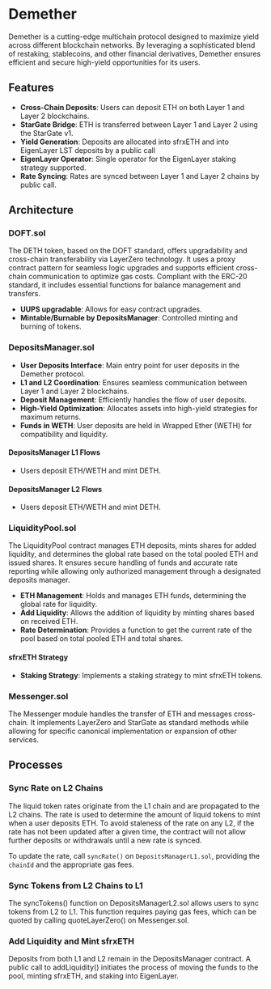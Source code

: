 # Demether

Demether is a cutting-edge multichain protocol designed to maximize yield across different blockchain networks. By
leveraging a sophisticated blend of restaking, stablecoins, and other financial derivatives, Demether ensures efficient
and secure high-yield opportunities for its users.

## Features

- **Cross-Chain Deposits**: Users can deposit ETH on both Layer 1 and Layer 2 blockchains.
- **StarGate Bridge**: ETH is transferred between Layer 1 and Layer 2 using the StarGate v1.
- **Yield Generation**: Deposits are allocated into sfrxETH and into EigenLayer LST deposits by a public call
- **EigenLayer Operator**: Single operator for the EigenLayer staking strategy supported.
- **Rate Syncing**: Rates are synced between Layer 1 and Layer 2 chains by public call.

## Architecture

### DOFT.sol

The DETH token, based on the DOFT standard, offers upgradability and cross-chain transferability via LayerZero
technology. It uses a proxy contract pattern for seamless logic upgrades and supports efficient cross-chain
communication to optimize gas costs. Compliant with the ERC-20 standard, it includes essential functions for balance
management and transfers.

- **UUPS upgradable**: Allows for easy contract upgrades.
- **Mintable/Burnable by DepositsManager**: Controlled minting and burning of tokens.

### DepositsManager.sol

- **User Deposits Interface**: Main entry point for user deposits in the Demether protocol.
- **L1 and L2 Coordination**: Ensures seamless communication between Layer 1 and Layer 2 blockchains.
- **Deposit Management**: Efficiently handles the flow of user deposits.
- **High-Yield Optimization**: Allocates assets into high-yield strategies for maximum returns.
- **Funds in WETH**: User deposits are held in Wrapped Ether (WETH) for compatibility and liquidity.

#### DepositsManager L1 Flows

- Users deposit ETH/WETH and mint DETH.

#### DepositsManager L2 Flows

- Users deposit ETH/WETH and mint DETH.

### LiquidityPool.sol

The LiquidityPool contract manages ETH deposits, mints shares for added liquidity, and determines the global rate based
on the total pooled ETH and issued shares. It ensures secure handling of funds and accurate rate reporting while
allowing only authorized management through a designated deposits manager.

- **ETH Management**: Holds and manages ETH funds, determining the global rate for liquidity.
- **Add Liquidity**: Allows the addition of liquidity by minting shares based on received ETH.
- **Rate Determination**: Provides a function to get the current rate of the pool based on total pooled ETH and total
  shares.

#### sfrxETH Strategy

- **Staking Strategy**: Implements a staking strategy to mint sfrxETH tokens.

### Messenger.sol

The Messenger module handles the transfer of ETH and messages cross-chain. It implements LayerZero and StarGate as
standard methods while allowing for specific canonical implementation or expansion of other services.

## Processes

### Sync Rate on L2 Chains

The liquid token rates originate from the L1 chain and are propagated to the L2 chains. The rate is used to determine
the amount of liquid tokens to mint when a user deposits ETH. To avoid staleness of the rate on any L2, if the rate has
not been updated after a given time, the contract will not allow further deposits or withdrawals until a new rate is
synced.

To update the rate, call `syncRate()` on `DepositsManagerL1.sol`, providing the `chainId` and the appropriate gas fees.

### Sync Tokens from L2 Chains to L1

The syncTokens() function on DepositsManagerL2.sol allows users to sync tokens from L2 to L1. This function requires
paying gas fees, which can be quoted by calling quoteLayerZero() on Messenger.sol.

### Add Liquidity and Mint sfrxETH

Deposits from both L1 and L2 remain in the DepositsManager contract. A public call to addLiquidity() initiates the
process of moving the funds to the pool, minting sfrxETH, and staking into EigenLayer.
